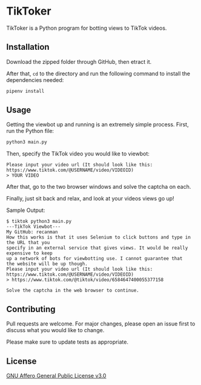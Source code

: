 # TikToker

TikToker is a Python program for botting views to TikTok videos.

## Installation

Download the zipped folder through GitHub, then etract it.

After that, `cd` to the directory and run the following command to install the dependencies needed:
```bash
pipenv install
```

## Usage
Getting the viewbot up and running is an extremely simple process.
First, run the Python file:
```bash
python3 main.py
```

Then, specify the TikTok video you would like to viewbot:

```
Please input your video url (It should look like this: 
https://www.tiktok.com/@USERNAME/video/VIDEOID)
> YOUR VIDEO
```

After that, go to the two browser windows and solve the captcha on each.

Finally, just sit back and relax, and look at your videos views go up!

Sample Output:
```
$ tiktok python3 main.py
---TikTok Viewbot---
My GitHub: recanman
How this works is that it uses Selenium to click buttons and type in the URL that you
specify in an external service that gives views. It would be really expensive to keep
up a network of bots for viewbotting use. I cannot guarantee that
the website will be up though.
Please input your video url (It should look like this: 
https://www.tiktok.com/@USERNAME/video/VIDEOID)
> https://www.tiktok.com/@tiktok/video/6584647400055377158

Solve the captcha in the web browser to continue.
```
## Contributing
Pull requests are welcome. For major changes, please open an issue first to discuss what you would like to change.

Please make sure to update tests as appropriate.

## License
[GNU Affero General Public License v3.0](https://choosealicense.com/licenses/agpl-3.0/)
